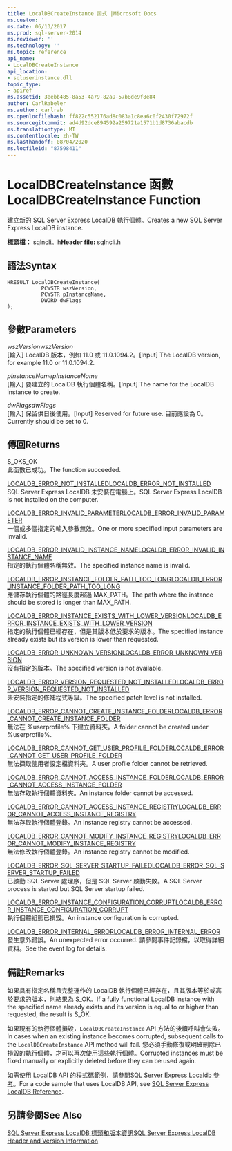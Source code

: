 ```yaml
---
title: LocalDBCreateInstance 函式 |Microsoft Docs
ms.custom: ''
ms.date: 06/13/2017
ms.prod: sql-server-2014
ms.reviewer: ''
ms.technology: ''
ms.topic: reference
api_name:
- LocalDBCreateInstance
api_location:
- sqluserinstance.dll
topic_type:
- apiref
ms.assetid: 3eebb485-8a53-4a79-82a9-57b8de9f8e84
author: CarlRabeler
ms.author: carlrab
ms.openlocfilehash: ff822c552176ad8c083a1c8ea6c0f2430f72972f
ms.sourcegitcommit: ad4d92dce894592a259721a1571b1d8736abacdb
ms.translationtype: MT
ms.contentlocale: zh-TW
ms.lasthandoff: 08/04/2020
ms.locfileid: "87598411"
---
```

# <a name="localdbcreateinstance-function"></a><span data-ttu-id="faf95-102">LocalDBCreateInstance 函數</span><span class="sxs-lookup"><span data-stu-id="faf95-102">LocalDBCreateInstance Function</span></span>
  <span data-ttu-id="faf95-103">建立新的 SQL Server Express LocalDB 執行個體。</span><span class="sxs-lookup"><span data-stu-id="faf95-103">Creates a new SQL Server Express LocalDB instance.</span></span>  
  
 <span data-ttu-id="faf95-104">**標頭檔：** sqlncli。h</span><span class="sxs-lookup"><span data-stu-id="faf95-104">**Header file:** sqlncli.h</span></span>  
  
## <a name="syntax"></a><span data-ttu-id="faf95-105">語法</span><span class="sxs-lookup"><span data-stu-id="faf95-105">Syntax</span></span>  
  
```  
HRESULT LocalDBCreateInstance(  
           PCWSTR wszVersion,  
           PCWSTR pInstanceName,   
           DWORD dwFlags   
);  
```  
  
## <a name="parameters"></a><span data-ttu-id="faf95-106">參數</span><span class="sxs-lookup"><span data-stu-id="faf95-106">Parameters</span></span>  
 <span data-ttu-id="faf95-107">*wszVersion*</span><span class="sxs-lookup"><span data-stu-id="faf95-107">*wszVersion*</span></span>  
 <span data-ttu-id="faf95-108">[輸入] LocalDB 版本，例如 11.0 或 11.0.1094.2。</span><span class="sxs-lookup"><span data-stu-id="faf95-108">[Input] The LocalDB version, for example 11.0 or 11.0.1094.2.</span></span>  
  
 <span data-ttu-id="faf95-109">*pInstanceName*</span><span class="sxs-lookup"><span data-stu-id="faf95-109">*pInstanceName*</span></span>  
 <span data-ttu-id="faf95-110">[輸入] 要建立的 LocalDB 執行個體名稱。</span><span class="sxs-lookup"><span data-stu-id="faf95-110">[Input] The name for the LocalDB instance to create.</span></span>  
  
 <span data-ttu-id="faf95-111">*dwFlags*</span><span class="sxs-lookup"><span data-stu-id="faf95-111">*dwFlags*</span></span>  
 <span data-ttu-id="faf95-112">[輸入] 保留供日後使用。</span><span class="sxs-lookup"><span data-stu-id="faf95-112">[Input] Reserved for future use.</span></span> <span data-ttu-id="faf95-113">目前應設為 0。</span><span class="sxs-lookup"><span data-stu-id="faf95-113">Currently should be set to 0.</span></span>  
  
## <a name="returns"></a><span data-ttu-id="faf95-114">傳回</span><span class="sxs-lookup"><span data-stu-id="faf95-114">Returns</span></span>  
 <span data-ttu-id="faf95-115">S_OK</span><span class="sxs-lookup"><span data-stu-id="faf95-115">S_OK</span></span>  
 <span data-ttu-id="faf95-116">此函數已成功。</span><span class="sxs-lookup"><span data-stu-id="faf95-116">The function succeeded.</span></span>  
  
 [<span data-ttu-id="faf95-117">LOCALDB_ERROR_NOT_INSTALLED</span><span class="sxs-lookup"><span data-stu-id="faf95-117">LOCALDB_ERROR_NOT_INSTALLED</span></span>](../express-localdb-error-messages/localdb-error-not-installed.md)  
 <span data-ttu-id="faf95-118">SQL Server Express LocalDB 未安裝在電腦上。</span><span class="sxs-lookup"><span data-stu-id="faf95-118">SQL Server Express LocalDB is not installed on the computer.</span></span>  
  
 [<span data-ttu-id="faf95-119">LOCALDB_ERROR_INVALID_PARAMETER</span><span class="sxs-lookup"><span data-stu-id="faf95-119">LOCALDB_ERROR_INVALID_PARAMETER</span></span>](../express-localdb-error-messages/localdb-error-invalid-parameter.md)  
 <span data-ttu-id="faf95-120">一個或多個指定的輸入參數無效。</span><span class="sxs-lookup"><span data-stu-id="faf95-120">One or more specified input parameters are invalid.</span></span>  
  
 [<span data-ttu-id="faf95-121">LOCALDB_ERROR_INVALID_INSTANCE_NAME</span><span class="sxs-lookup"><span data-stu-id="faf95-121">LOCALDB_ERROR_INVALID_INSTANCE_NAME</span></span>](../express-localdb-error-messages/localdb-error-invalid-instance-name.md)  
 <span data-ttu-id="faf95-122">指定的執行個體名稱無效。</span><span class="sxs-lookup"><span data-stu-id="faf95-122">The specified instance name is invalid.</span></span>  
  
 [<span data-ttu-id="faf95-123">LOCALDB_ERROR_INSTANCE_FOLDER_PATH_TOO_LONG</span><span class="sxs-lookup"><span data-stu-id="faf95-123">LOCALDB_ERROR_INSTANCE_FOLDER_PATH_TOO_LONG</span></span>](../express-localdb-error-messages/localdb-error-instance-folder-path-too-long.md)  
 <span data-ttu-id="faf95-124">應儲存執行個體的路徑長度超過 MAX_PATH。</span><span class="sxs-lookup"><span data-stu-id="faf95-124">The path where the instance should be stored is longer than MAX_PATH.</span></span>  
  
 [<span data-ttu-id="faf95-125">LOCALDB_ERROR_INSTANCE_EXISTS_WITH_LOWER_VERSION</span><span class="sxs-lookup"><span data-stu-id="faf95-125">LOCALDB_ERROR_INSTANCE_EXISTS_WITH_LOWER_VERSION</span></span>](../express-localdb-error-messages/localdb-error-instance-exists-with-lower-version.md)  
 <span data-ttu-id="faf95-126">指定的執行個體已經存在，但是其版本低於要求的版本。</span><span class="sxs-lookup"><span data-stu-id="faf95-126">The specified instance already exists but its version is lower than requested.</span></span>  
  
 [<span data-ttu-id="faf95-127">LOCALDB_ERROR_UNKNOWN_VERSION</span><span class="sxs-lookup"><span data-stu-id="faf95-127">LOCALDB_ERROR_UNKNOWN_VERSION</span></span>](../express-localdb-error-messages/localdb-error-unknown-version.md)  
 <span data-ttu-id="faf95-128">沒有指定的版本。</span><span class="sxs-lookup"><span data-stu-id="faf95-128">The specified version is not available.</span></span>  
  
 [<span data-ttu-id="faf95-129">LOCALDB_ERROR_VERSION_REQUESTED_NOT_INSTALLED</span><span class="sxs-lookup"><span data-stu-id="faf95-129">LOCALDB_ERROR_VERSION_REQUESTED_NOT_INSTALLED</span></span>](../express-localdb-error-messages/localdb-error-version-requested-not-installed.md)  
 <span data-ttu-id="faf95-130">未安裝指定的修補程式等級。</span><span class="sxs-lookup"><span data-stu-id="faf95-130">The specified patch level is not installed.</span></span>  
  
 [<span data-ttu-id="faf95-131">LOCALDB_ERROR_CANNOT_CREATE_INSTANCE_FOLDER</span><span class="sxs-lookup"><span data-stu-id="faf95-131">LOCALDB_ERROR_CANNOT_CREATE_INSTANCE_FOLDER</span></span>](../express-localdb-error-messages/localdb-error-cannot-create-instance-folder.md)  
 <span data-ttu-id="faf95-132">無法在 %userprofile% 下建立資料夾。</span><span class="sxs-lookup"><span data-stu-id="faf95-132">A folder cannot be created under %userprofile%.</span></span>  
  
 [<span data-ttu-id="faf95-133">LOCALDB_ERROR_CANNOT_GET_USER_PROFILE_FOLDER</span><span class="sxs-lookup"><span data-stu-id="faf95-133">LOCALDB_ERROR_CANNOT_GET_USER_PROFILE_FOLDER</span></span>](../express-localdb-error-messages/localdb-error-cannot-get-user-profile-folder.md)  
 <span data-ttu-id="faf95-134">無法擷取使用者設定檔資料夾。</span><span class="sxs-lookup"><span data-stu-id="faf95-134">A user profile folder cannot be retrieved.</span></span>  
  
 [<span data-ttu-id="faf95-135">LOCALDB_ERROR_CANNOT_ACCESS_INSTANCE_FOLDER</span><span class="sxs-lookup"><span data-stu-id="faf95-135">LOCALDB_ERROR_CANNOT_ACCESS_INSTANCE_FOLDER</span></span>](../express-localdb-error-messages/localdb-error-cannot-access-instance-folder.md)  
 <span data-ttu-id="faf95-136">無法存取執行個體資料夾。</span><span class="sxs-lookup"><span data-stu-id="faf95-136">An instance folder cannot be accessed.</span></span>  
  
 [<span data-ttu-id="faf95-137">LOCALDB_ERROR_CANNOT_ACCESS_INSTANCE_REGISTRY</span><span class="sxs-lookup"><span data-stu-id="faf95-137">LOCALDB_ERROR_CANNOT_ACCESS_INSTANCE_REGISTRY</span></span>](../express-localdb-error-messages/localdb-error-cannot-access-instance-registry.md)  
 <span data-ttu-id="faf95-138">無法存取執行個體登錄。</span><span class="sxs-lookup"><span data-stu-id="faf95-138">An instance registry cannot be accessed.</span></span>  
  
 [<span data-ttu-id="faf95-139">LOCALDB_ERROR_CANNOT_MODIFY_INSTANCE_REGISTRY</span><span class="sxs-lookup"><span data-stu-id="faf95-139">LOCALDB_ERROR_CANNOT_MODIFY_INSTANCE_REGISTRY</span></span>](../express-localdb-error-messages/localdb-error-cannot-modify-instance-registry.md)  
 <span data-ttu-id="faf95-140">無法修改執行個體登錄。</span><span class="sxs-lookup"><span data-stu-id="faf95-140">An instance registry cannot be modified.</span></span>  
  
 [<span data-ttu-id="faf95-141">LOCALDB_ERROR_SQL_SERVER_STARTUP_FAILED</span><span class="sxs-lookup"><span data-stu-id="faf95-141">LOCALDB_ERROR_SQL_SERVER_STARTUP_FAILED</span></span>](../express-localdb-error-messages/localdb-error-sql-server-startup-failed.md)  
 <span data-ttu-id="faf95-142">已啟動 SQL Server 處理序，但是 SQL Server 啟動失敗。</span><span class="sxs-lookup"><span data-stu-id="faf95-142">A SQL Server process is started but SQL Server startup failed.</span></span>  
  
 [<span data-ttu-id="faf95-143">LOCALDB_ERROR_INSTANCE_CONFIGURATION_CORRUPT</span><span class="sxs-lookup"><span data-stu-id="faf95-143">LOCALDB_ERROR_INSTANCE_CONFIGURATION_CORRUPT</span></span>](../express-localdb-error-messages/localdb-error-instance-configuration-corrupt.md)  
 <span data-ttu-id="faf95-144">執行個體組態已損毀。</span><span class="sxs-lookup"><span data-stu-id="faf95-144">An instance configuration is corrupted.</span></span>  
  
 [<span data-ttu-id="faf95-145">LOCALDB_ERROR_INTERNAL_ERROR</span><span class="sxs-lookup"><span data-stu-id="faf95-145">LOCALDB_ERROR_INTERNAL_ERROR</span></span>](../express-localdb-error-messages/localdb-error-internal-error.md)  
 <span data-ttu-id="faf95-146">發生意外錯誤。</span><span class="sxs-lookup"><span data-stu-id="faf95-146">An unexpected error occurred.</span></span> <span data-ttu-id="faf95-147">請參閱事件記錄檔，以取得詳細資料。</span><span class="sxs-lookup"><span data-stu-id="faf95-147">See the event log for details.</span></span>  
  
## <a name="remarks"></a><span data-ttu-id="faf95-148">備註</span><span class="sxs-lookup"><span data-stu-id="faf95-148">Remarks</span></span>  
 <span data-ttu-id="faf95-149">如果具有指定名稱且完整運作的 LocalDB 執行個體已經存在，且其版本等於或高於要求的版本，則結果為 S_OK。</span><span class="sxs-lookup"><span data-stu-id="faf95-149">If a fully functional LocalDB instance with the specified name already exists and its version is equal to or higher than requested, the result is S_OK.</span></span>  
  
 <span data-ttu-id="faf95-150">如果現有的執行個體損毀，`LocalDBCreateInstance` API 方法的後續呼叫會失敗。</span><span class="sxs-lookup"><span data-stu-id="faf95-150">In cases when an existing instance becomes corrupted, subsequent calls to the `LocalDBCreateInstance` API method will fail.</span></span> <span data-ttu-id="faf95-151">您必須手動修復或明確刪除已損毀的執行個體，才可以再次使用這些執行個體。</span><span class="sxs-lookup"><span data-stu-id="faf95-151">Corrupted instances must be fixed manually or explicitly deleted before they can be used again.</span></span>  
  
 <span data-ttu-id="faf95-152">如需使用 LocalDB API 的程式碼範例，請參閱[SQL Server Express Localdb 參考](../sql-server-express-localdb-reference.md)。</span><span class="sxs-lookup"><span data-stu-id="faf95-152">For a code sample that uses LocalDB API, see [SQL Server Express LocalDB Reference](../sql-server-express-localdb-reference.md).</span></span>  
  
## <a name="see-also"></a><span data-ttu-id="faf95-153">另請參閱</span><span class="sxs-lookup"><span data-stu-id="faf95-153">See Also</span></span>  
 [<span data-ttu-id="faf95-154">SQL Server Express LocalDB 標頭和版本資訊</span><span class="sxs-lookup"><span data-stu-id="faf95-154">SQL Server Express LocalDB Header and Version Information</span></span>](sql-server-express-localdb-header-and-version-information.md)  
  
  
